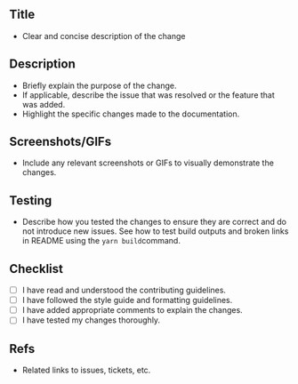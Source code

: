 ## Title
* Clear and concise description of the change

## Description

* Briefly explain the purpose of the change.
* If applicable, describe the issue that was resolved or the feature that was added.
* Highlight the specific changes made to the documentation.

## Screenshots/GIFs

* Include any relevant screenshots or GIFs to visually demonstrate the changes.

## Testing

* Describe how you tested the changes to ensure they are correct and do not introduce new issues. See how to test build outputs and broken links in README using the `yarn build`command.

## Checklist

- [ ] I have read and understood the contributing guidelines.
- [ ] I have followed the style guide and formatting guidelines.
- [ ] I have added appropriate comments to explain the changes.
- [ ] I have tested my changes thoroughly.

## Refs

* Related links to issues, tickets, etc.